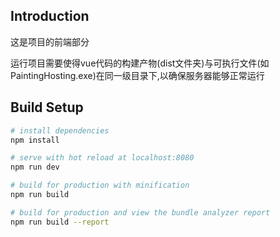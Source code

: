 ## Introduction

这是项目的前端部分

运行项目需要使得vue代码的构建产物(dist文件夹)与可执行文件(如PaintingHosting.exe)在同一级目录下,以确保服务器能够正常运行



## Build Setup

``` bash
# install dependencies
npm install

# serve with hot reload at localhost:8080
npm run dev

# build for production with minification
npm run build

# build for production and view the bundle analyzer report
npm run build --report
```
